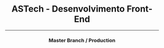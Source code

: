 <h1 align="center">ASTech - Desenvolvimento Front-End</h1>
<hr/>
<h3 align="center">Master Branch / Production</h3>